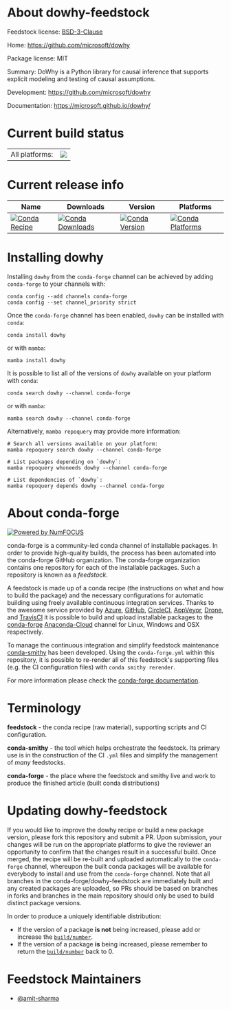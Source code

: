 About dowhy-feedstock
=====================

Feedstock license: [BSD-3-Clause](https://github.com/conda-forge/dowhy-feedstock/blob/main/LICENSE.txt)

Home: https://github.com/microsoft/dowhy

Package license: MIT

Summary: DoWhy is a Python library for causal inference that supports explicit modeling and testing of causal assumptions.

Development: https://github.com/microsoft/dowhy

Documentation: https://microsoft.github.io/dowhy/

Current build status
====================


<table><tr><td>All platforms:</td>
    <td>
      <a href="https://dev.azure.com/conda-forge/feedstock-builds/_build/latest?definitionId=9828&branchName=main">
        <img src="https://dev.azure.com/conda-forge/feedstock-builds/_apis/build/status/dowhy-feedstock?branchName=main">
      </a>
    </td>
  </tr>
</table>

Current release info
====================

| Name | Downloads | Version | Platforms |
| --- | --- | --- | --- |
| [![Conda Recipe](https://img.shields.io/badge/recipe-dowhy-green.svg)](https://anaconda.org/conda-forge/dowhy) | [![Conda Downloads](https://img.shields.io/conda/dn/conda-forge/dowhy.svg)](https://anaconda.org/conda-forge/dowhy) | [![Conda Version](https://img.shields.io/conda/vn/conda-forge/dowhy.svg)](https://anaconda.org/conda-forge/dowhy) | [![Conda Platforms](https://img.shields.io/conda/pn/conda-forge/dowhy.svg)](https://anaconda.org/conda-forge/dowhy) |

Installing dowhy
================

Installing `dowhy` from the `conda-forge` channel can be achieved by adding `conda-forge` to your channels with:

```
conda config --add channels conda-forge
conda config --set channel_priority strict
```

Once the `conda-forge` channel has been enabled, `dowhy` can be installed with `conda`:

```
conda install dowhy
```

or with `mamba`:

```
mamba install dowhy
```

It is possible to list all of the versions of `dowhy` available on your platform with `conda`:

```
conda search dowhy --channel conda-forge
```

or with `mamba`:

```
mamba search dowhy --channel conda-forge
```

Alternatively, `mamba repoquery` may provide more information:

```
# Search all versions available on your platform:
mamba repoquery search dowhy --channel conda-forge

# List packages depending on `dowhy`:
mamba repoquery whoneeds dowhy --channel conda-forge

# List dependencies of `dowhy`:
mamba repoquery depends dowhy --channel conda-forge
```


About conda-forge
=================

[![Powered by
NumFOCUS](https://img.shields.io/badge/powered%20by-NumFOCUS-orange.svg?style=flat&colorA=E1523D&colorB=007D8A)](https://numfocus.org)

conda-forge is a community-led conda channel of installable packages.
In order to provide high-quality builds, the process has been automated into the
conda-forge GitHub organization. The conda-forge organization contains one repository
for each of the installable packages. Such a repository is known as a *feedstock*.

A feedstock is made up of a conda recipe (the instructions on what and how to build
the package) and the necessary configurations for automatic building using freely
available continuous integration services. Thanks to the awesome service provided by
[Azure](https://azure.microsoft.com/en-us/services/devops/), [GitHub](https://github.com/),
[CircleCI](https://circleci.com/), [AppVeyor](https://www.appveyor.com/),
[Drone](https://cloud.drone.io/welcome), and [TravisCI](https://travis-ci.com/)
it is possible to build and upload installable packages to the
[conda-forge](https://anaconda.org/conda-forge) [Anaconda-Cloud](https://anaconda.org/)
channel for Linux, Windows and OSX respectively.

To manage the continuous integration and simplify feedstock maintenance
[conda-smithy](https://github.com/conda-forge/conda-smithy) has been developed.
Using the ``conda-forge.yml`` within this repository, it is possible to re-render all of
this feedstock's supporting files (e.g. the CI configuration files) with ``conda smithy rerender``.

For more information please check the [conda-forge documentation](https://conda-forge.org/docs/).

Terminology
===========

**feedstock** - the conda recipe (raw material), supporting scripts and CI configuration.

**conda-smithy** - the tool which helps orchestrate the feedstock.
                   Its primary use is in the construction of the CI ``.yml`` files
                   and simplify the management of *many* feedstocks.

**conda-forge** - the place where the feedstock and smithy live and work to
                  produce the finished article (built conda distributions)


Updating dowhy-feedstock
========================

If you would like to improve the dowhy recipe or build a new
package version, please fork this repository and submit a PR. Upon submission,
your changes will be run on the appropriate platforms to give the reviewer an
opportunity to confirm that the changes result in a successful build. Once
merged, the recipe will be re-built and uploaded automatically to the
`conda-forge` channel, whereupon the built conda packages will be available for
everybody to install and use from the `conda-forge` channel.
Note that all branches in the conda-forge/dowhy-feedstock are
immediately built and any created packages are uploaded, so PRs should be based
on branches in forks and branches in the main repository should only be used to
build distinct package versions.

In order to produce a uniquely identifiable distribution:
 * If the version of a package **is not** being increased, please add or increase
   the [``build/number``](https://docs.conda.io/projects/conda-build/en/latest/resources/define-metadata.html#build-number-and-string).
 * If the version of a package **is** being increased, please remember to return
   the [``build/number``](https://docs.conda.io/projects/conda-build/en/latest/resources/define-metadata.html#build-number-and-string)
   back to 0.

Feedstock Maintainers
=====================

* [@amit-sharma](https://github.com/amit-sharma/)

